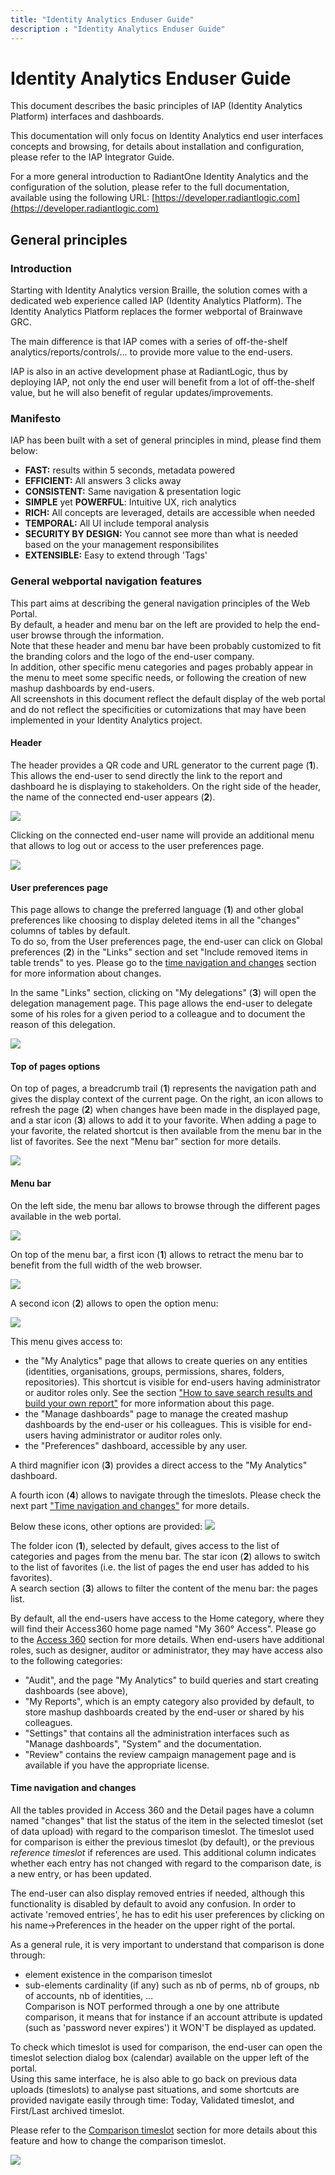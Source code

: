 ```yaml
---
title: "Identity Analytics Enduser Guide"
description : "Identity Analytics Enduser Guide"
---
```


# Identity Analytics Enduser Guide

This document describes the basic principles of IAP (Identity Analytics Platform) interfaces and dashboards.

This documentation will only focus on Identity Analytics end user interfaces concepts and browsing, for details about installation and configuration, please refer to the IAP Integrator Guide.

For a more general introduction to RadiantOne Identity Analytics and the configuration of the solution, please refer to the full documentation, available using the following URL:
[https://developer.radiantlogic.com](https://developer.radiantlogic.com)

## General principles

### Introduction

Starting with Identity Analytics version Braille, the solution comes with a dedicated web experience called IAP (Identity Analytics Platform). The Identity Analytics Platform replaces the former webportal of Brainwave GRC. 

The main difference is that IAP comes with a series of off-the-shelf analytics/reports/controls/... to provide more value to the end-users.

IAP is also in an active development phase at RadiantLogic, thus by deploying IAP, not only the end user will benefit from a lot of off-the-shelf value, but he will also benefit of regular updates/improvements.

### Manifesto

IAP has been built with a set of general principles in mind, please find them below:

- **FAST:** results within 5 seconds, metadata powered
- **EFFICIENT:** All answers 3 clicks away
- **CONSISTENT:** Same navigation & presentation logic
- **SIMPLE** yet **POWERFUL**: Intuitive UX, rich analytics
- **RICH:** All concepts are leveraged, details are accessible when needed
- **TEMPORAL:** All UI include temporal analysis
- **SECURITY BY DESIGN:** You cannot see more than what is needed based on the your management responsibilites
- **EXTENSIBLE:** Easy to extend through 'Tags'  

### General webportal navigation features  

This part aims at describing the general navigation principles of the Web Portal.  
By default, a header and menu bar on the left are provided to help the end-user browse through the information.  
Note that these header and menu bar have been probably customized to fit the branding colors and the logo of the end-user company.  
In addition, other specific menu categories and pages probably appear in the menu to meet some specific needs, or following the creation of new mashup dashboards by end-users.  
All screenshots in this document reflect the default display of the web portal and do not reflect the specificities or cutomizations that may have been implemented in your Identity Analytics project.  

#### Header  

The header provides a QR code and URL generator to the current page (**1**). This allows the end-user to send directly the link to the report and dashboard he is displaying to stakeholders.
On the right side of the header, the name of the connected end-user appears (**2**).  

![](./media/image-68-HeaderQR.png)

Clicking on the connected end-user name will provide an additional menu that allows to log out or access to the user preferences page.

![](./media/image-69-HeaderPreferences.png)

#### User preferences page

This page allows to change the preferred language (**1**) and other global preferences like choosing to display deleted items in all the "changes" columns of tables by default.  
To do so, from the User preferences page, the end-user can click on Global preferences (**2**) in the "Links" section and set "Include removed items in table trends" to yes. 
Please go to the [time navigation and changes](#time-navigation-and-changes) section for more information about changes.

In the same "Links" section, clicking on "My delegations" (**3**) will open the delegation management page. This page allows the end-user to delegate some of his roles for a given period to a colleague and to document the reason of this delegation.

![](./media/image-70-PreferencesPage.png)

#### Top of pages options

On top of pages, a breadcrumb trail (**1**) represents the navigation path and gives the display context of the current page. On the right, an icon allows to refresh the page (**2**) when changes have been made in the displayed page, and a star icon (**3**) allows to add it to your favorite. When adding a page to your favorite, the related shortcut is then available from the menu bar in the list of favorites. See the next "Menu bar" section for more details.

![](./media/image-71-TopOfPages.png)

#### Menu bar  

On the left side, the menu bar allows to browse through the different pages available in the web portal.

![](./media/image-72-MenuBar.png)

On top of the menu bar, a first icon (**1**) allows to retract the menu bar to benefit from the full width of the web browser. 

![](./media/image-73-TopOfMenuBar.png) 

A second icon (**2**) allows to open the option menu:  

![](./media/image-74-TopOfMenuBarOptions.png)  

This menu gives access to:  

- the "My Analytics" page that allows to create queries on any entities (identities, organisations, groups, permissions, shares, folders, repositories). This shortcut is visible for end-users having administrator or auditor roles only. See the section ["How to save search results and build your own report"](#how-to-save-search-results-and-build-your-own-report) for more information about this page.  
- the "Manage dashboards" page to manage the created mashup dashboards by the end-user or his colleagues. This is visible for end-users having administrator or auditor roles only.  
- the "Preferences" dashboard, accessible by any user.  

A third magnifier icon (**3**) provides a direct access to the "My Analytics" dashboard. 

A fourth icon (**4**) allows to navigate through the timeslots. Please check the next part ["Time navigation and changes"](#time-navigation-and-changes) for more details. 

Below these icons, other options are provided:
![](./media/image-75-TopOfMenuBarIcons.png) 

The folder icon (**1**), selected by default, gives access to the list of categories and pages from the menu bar. 
The star icon (**2**) allows to switch to the list of favorites (i.e. the list of pages the end user has added to his favorites).  
A search section (**3**) allows to filter the content of the menu bar: the pages list.

By default, all the end-users have access to the Home category, where they will find their Access360 home page named "My 360° Access". Please go to the [Access 360](#access-360) section for more details.
When end-users have additional roles, such as designer, auditor or administrator, they may have access also to the following categories:  

- "Audit", and the page "My Analytics" to build queries and start creating dashboards (see above),  
- "My Reports", which is an empty category also provided by default, to store mashup dashboards created by the end-user or shared by his colleagues.  
- "Settings" that contains all the administration interfaces such as "Manage dashboards", "System" and the documentation.  
- "Review" contains the review campaign management page and is available if you have the appropriate license.  

#### Time navigation and changes
All the tables provided in Access 360 and the Detail pages have a column named "changes" that list the status of the item in the selected timeslot (set of data upload) with regard to the comparison timeslot. The timeslot used for comparison is either the previous timeslot (by default), or the previous *reference timeslot* if references are used. This additional column indicates whether each entry has not changed with regard to the comparison date, is a new entry, or has been updated.  

The end-user can also display removed entries if needed, although this functionality is disabled by default to avoid any confusion. In order to activate 'removed entries', he has to edit his user preferences by clicking on his name->Preferences in the header on the upper right of the portal.  

As a general rule, it is very important to understand that comparison is done through:  
- element existence in the comparison timeslot  
- sub-elements cardinality (if any) such as nb of perms, nb of groups, nb of accounts, nb of identities, …  
Comparison is NOT performed through a one by one attribute comparison, it means that for instance if an account attribute is updated (such as 'password never expires') it WON'T be displayed as updated.  

To check which timeslot is used for comparison, the end-user can open the timeslot selection dialog box (calendar) available on the upper left of the portal.  
Using this same interface, he is also able to go back on previous data uploads (timeslots) to analyse past situations, and some shortcuts are provided navigate easily through time: Today, Validated timeslot, and First/Last archived timeslot.  

Please refer to the [Comparison timeslot](#how-to-configure-the-comparison-timeslot) section for more details about this feature and how to change the comparison timeslot.  

![](./media/image-10-time_navigation.png)
